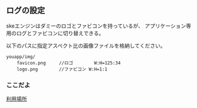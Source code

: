 ## ログの設定

skeエンジンはダミーのロゴとファビコンを持っているが、
アプリケーション専用のログとファビコンに切り替えできる。

以下のパスに指定アスペクト比の画像ファイルを格納してください。
```
youapp/img/
	favicon.png		//ロゴ		W:H=125:34
	logo.png		//ファビコン	W:H=1:1
```

### ここだよ
[利用場所](https://efwgrp.github.io/ske/svg/design.logo.svg)

